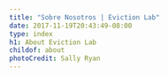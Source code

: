 ```yaml
---
title: "Sobre Nosotros | Eviction Lab"
date: 2017-11-19T20:43:49-08:00
type: index
h1: About Eviction Lab
childof: about
photoCredit: Sally Ryan
---
```



